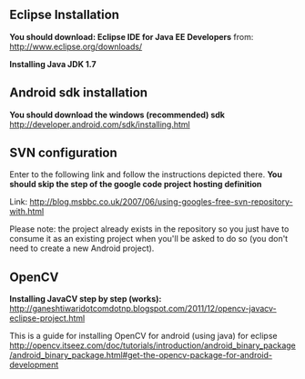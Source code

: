 ## Eclipse Installation ##

**You should download: Eclipse IDE for Java EE Developers**
from: http://www.eclipse.org/downloads/

**Installing Java JDK 1.7**

## Android sdk installation ##

**You should download the windows (recommended) sdk**
http://developer.android.com/sdk/installing.html


## SVN configuration ##

Enter to the following link and follow the instructions depicted there.
**You should skip the step of the google code project hosting definition**

Link: http://blog.msbbc.co.uk/2007/06/using-googles-free-svn-repository-with.html

Please note: the project already exists in the repository so you just have to consume it as an existing project when you'll be asked to do so (you don't need to create a new Android project).

## OpenCV ##
**Installing JavaCV step by step (works):**
http://ganeshtiwaridotcomdotnp.blogspot.com/2011/12/opencv-javacv-eclipse-project.html

This is a guide for installing OpenCV for android (using java) for eclipse
http://opencv.itseez.com/doc/tutorials/introduction/android_binary_package/android_binary_package.html#get-the-opencv-package-for-android-development